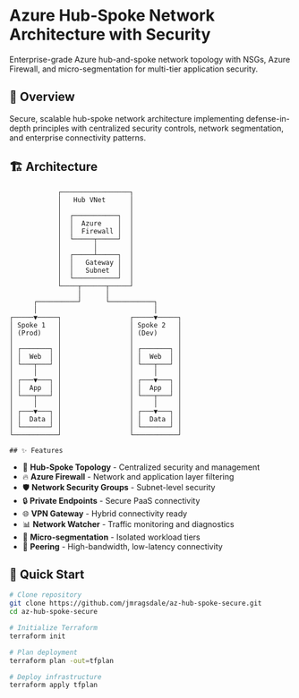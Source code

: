 # Azure Hub-Spoke Network Architecture with Security

Enterprise-grade Azure hub-and-spoke network topology with NSGs, Azure Firewall, and micro-segmentation for multi-tier application security.

## 🎯 Overview

Secure, scalable hub-spoke network architecture implementing defense-in-depth principles with centralized security controls, network segmentation, and enterprise connectivity patterns.

## 🏗️ Architecture

                ┌─────────────────┐
                │   Hub VNet      │
                │                 │
                │  ┌───────────┐  │
                │  │  Azure    │  │
                │  │  Firewall │  │
                │  └─────┬─────┘  │
                │        │        │
                │  ┌─────┴─────┐  │
                │  │   Gateway │  │
                │  │   Subnet  │  │
                │  └───────────┘  │
                └────┬──────┬─────┘
                     │      │
          ┌──────────┘      └───────────┐
          │                             │
    ┌─────▼─────┐                 ┌─────▼─────┐
    │ Spoke 1   │                 │ Spoke 2   │
    │ (Prod)    │                 │ (Dev)     │
    │           │                 │           │
    │ ┌───────┐ │                 │ ┌───────┐ │
    │ │  Web  │ │                 │ │  Web  │ │
    │ └───┬───┘ │                 │ └───┬───┘ │
    │     │     │                 │     │     │
    │ ┌───▼───┐ │                 │ ┌───▼───┐ │
    │ │  App  │ │                 │ │  App  │ │
    │ └───┬───┘ │                 │ └───┬───┘ │
    │     │     │                 │     │     │
    │ ┌───▼───┐ │                 │ ┌───▼───┐ │
    │ │  Data │ │                 │ │  Data │ │
    │ └───────┘ │                 │ └───────┘ │
    └───────────┘                 └───────────┘
    
    ## ✨ Features

- 🏢 **Hub-Spoke Topology** - Centralized security and management
- 🔥 **Azure Firewall** - Network and application layer filtering
- 🛡️ **Network Security Groups** - Subnet-level security
- 🔒 **Private Endpoints** - Secure PaaS connectivity
- 🌐 **VPN Gateway** - Hybrid connectivity ready
- 📊 **Network Watcher** - Traffic monitoring and diagnostics
- 🎯 **Micro-segmentation** - Isolated workload tiers
- 🔄 **Peering** - High-bandwidth, low-latency connectivity

## 🚀 Quick Start
```bash
# Clone repository
git clone https://github.com/jmragsdale/az-hub-spoke-secure.git
cd az-hub-spoke-secure

# Initialize Terraform
terraform init

# Plan deployment
terraform plan -out=tfplan

# Deploy infrastructure
terraform apply tfplan
